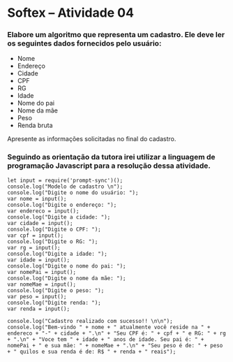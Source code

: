 # Softex – Atividade 04

### Elabore um algoritmo que representa um cadastro. Ele deve ler os seguintes dados fornecidos pelo usuário:

- Nome
- Endereço
- Cidade
- CPF
- RG
- Idade
- Nome do pai
- Nome da mãe
- Peso
- Renda bruta

Apresente as informações solicitadas no final do cadastro.

### Seguindo as orientação da tutora irei utilizar a linguagem de programação Javascript para a resolução dessa atividade.
```
let input = require('prompt-sync')();
console.log("Modelo de cadastro \n");
console.log("Digite o nome do usuário: ");
var nome = input();
console.log("Digite o endereço: ");
var endereco = input();
console.log("Digite a cidade: ");
var cidade = input();
console.log("Digite o CPF: ");
var cpf = input();
console.log("Digite o RG: ");
var rg = input();
console.log("Digite a idade: ");
var idade = input();
console.log("Digite o nome do pai: ");
var nomePai = input();
console.log("Digite o nome da mãe: ");
var nomeMae = input();
console.log("Digite o peso: ");
var peso = input();
console.log("Digite renda: ");
var renda = input();

console.log("Cadastro realizado com sucesso!! \n\n");
console.log("Bem-vindo " + nome + " atualmente você reside na " + endereco + "-" + cidade + ".\n" + "Seu CPF é: " + cpf + " e RG: " + rg + ".\n" + "Voce tem " + idade + " anos de idade. Seu pai é: " + nomePai + " e sua mãe: " + nomeMae + ".\n" + "Seu peso é de: " + peso + " quilos e sua renda é de: R$ " + renda + " reais");
```